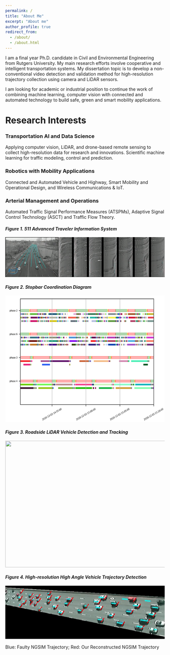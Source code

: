 ```yaml
---
permalink: /
title: "About Me"
excerpt: "About me"
author_profile: true
redirect_from: 
  - /about/
  - /about.html
---
```


I am a final year Ph.D. candidate in Civil and Environmental Engineering from Rutgers University. My main research efforts involve cooperative and intelligent transportation systems. My dissertation topic is to develop a non-conventional video detection and validation method for high-resolution trajectory collection using camera and LiDAR sensors. 

I am looking for academic or industrial position to continue the work of combining machine learning, computer vision with connected and automated technology to build safe, green and smart mobility applications.

Research Interests
======
### Transportation AI and Data Science
Applying computer vision, LiDAR, and drone-based remote sensing to collect high-resolution data for research and innovations. Scientific machine learning for traffic modeling, control and prediction.

### Robotics with Mobility Applications
Connected and Automated Vehicle and Highway, Smart Mobility and Operational Design, and Wireless Communications & IoT.

### Arterial Management and Operations
Automated Traffic Signal Performance Measures (ATSPMs), Adaptive Signal Control Technology (ASCT) and Traffic Flow Theory. 

####                 _Figure 1. 511 Advanced Traveler Information System_ 
<!-- <img src="{{ site.url }}{{ site.baseurl }}/https://github.com/TeRyZh/Website/blob/main/images/Picture1.gif" width="600" height="400"> -->
![](https://raw.githubusercontent.com/TeRyZh/Website/main/images/Picture1.gif)

####                _Figure 2. Stopbar Coordination Diagram_
<img src="https://raw.githubusercontent.com/TeRyZh/Website/main/images/RCD.png" width="600" height="400"> 


####                _Figure 3. Roadside LiDAR Vehicle Detection and Tracking_
<img src="https://raw.githubusercontent.com/TeRyZh/Website/main/images/Detection%20and%20Tracking_small.png" width="600" height="400"> 


####                _Figure 4. High-resolution High Angle Vehicle Trajectory Detection_
![](https://raw.githubusercontent.com/TeRyZh/Website/main/images/NGSIM%20Reconstruction.gif)

Blue: Faulty NGSIM Trajectory; Red: Our Reconstructed NGSIM Trajectory
